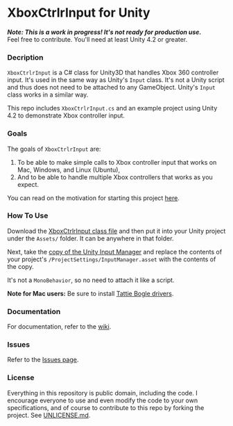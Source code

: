 XboxCtrlrInput for Unity
========================

__*Note: This is a work in progress! It's not ready for production use.*__  
Feel free to contribute. You'll need at least Unity 4.2 or greater.

### Decription

`XboxCtrlrInput` is a C# class for Unity3D that handles Xbox 360 controller input. It's used in the same way as Unity's `Input` class. It's not a Unity script and thus does not need to be attached to any GameObject. Unity's `Input` class works in a similar way.

This repo includes `XboxCtrlrInput.cs` and an example project using Unity 4.2 to demonstrate Xbox controller input. 


### Goals

The goals of `XboxCtrlrInput` are:

1.   To be able to make simple calls to Xbox controller input that works on Mac, Windows, and Linux (Ubuntu),
2.   And to be able to handle multiple Xbox controllers that works as you expect.

You can read on the motivation for starting this project [here](http://jibransyed.wordpress.com/2013/09/07/the-motivation-behind-xboxctrlrinput/).

### How To Use

Download the [XboxCtrlrInput class file](https://github.com/JISyed/Unity-XboxCtrlrInput/blob/master/XboxCtrlrInput/Assets/XboxCtrlrInputPackage/XboxCtrlrInput.cs) and then put it into your Unity project under the `Assets/` folder. It can be anywhere in that folder.

Next, take the [copy of the Unity Input Manager](https://github.com/JISyed/Unity-XboxCtrlrInput/blob/master/XboxCtrlrInput/Assets/XboxCtrlrInputPackage/InputManagerCopy.txt) and replace the contents of your project's `/ProjectSettings/InputManager.asset` with the contents of the copy.

It's not a `MonoBehavior`, so no need to attach it like a script.

**Note for Mac users:** Be sure to install [Tattie Bogle drivers](http://tattiebogle.net/index.php/ProjectRoot/Xbox360Controller/OsxDriver).  


### Documentation

For documentation, refer to the [wiki](https://github.com/JISyed/Unity-XboxCtrlrInput/wiki#reference "XboxCtrlrInput Wiki").

### Issues

Refer to the [Issues page](https://github.com/JISyed/Unity-XboxCtrlrInput/issues).

### License

Everything in this repository is public domain, including the code. I encourage everyone to use and even modify the code to your own specifications, and of course to contribute to this repo by forking the project. See [UNLICENSE.md](https://github.com/JISyed/Unity-XboxCtrlrInput/blob/master/UNLICENSE.md).
